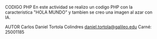 CODIGO PHP
En este actividad se realizo un codigo PHP con la caracteristica "HOLA MUNDO" y tambien se creo una imagen al azar con IA.


AUTOR
Carlos Daniel Tortola Colindres
daniel.tortola@galileo.edu
Carné: 25001185
